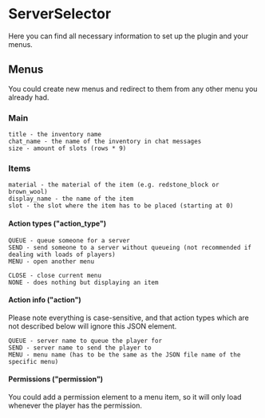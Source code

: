 # ServerSelector
Here you can find all necessary information to set up the plugin and your menus.

## Menus
You could create new menus and redirect to them from any other menu you already had.

### Main
```
title - the inventory name
chat_name - the name of the inventory in chat messages
size - amount of slots (rows * 9)
```
### Items
```
material - the material of the item (e.g. redstone_block or brown_wool)
display_name - the name of the item
slot - the slot where the item has to be placed (starting at 0)
```
#### Action types ("action_type")
```
QUEUE - queue someone for a server
SEND - send someone to a server without queueing (not recommended if dealing with loads of players)
MENU - open another menu

CLOSE - close current menu
NONE - does nothing but displaying an item
```

#### Action info ("action")
Please note everything is case-sensitive, and that action types which are not described below will ignore
this JSON element.
```
QUEUE - server name to queue the player for
SEND - server name to send the player to
MENU - menu name (has to be the same as the JSON file name of the specific menu)
```

#### Permissions ("permission")
You could add a permission element to a menu item, so it will only load whenever the player has the permission. 
